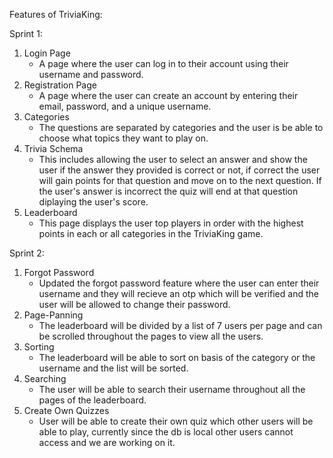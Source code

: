 Features of TriviaKing:

Sprint 1:

1. Login Page
   - A page where the user can log in to their account using their username and password.
2. Registration Page
   - A page where the user can create an account by entering their email, password, and a unique username.
3. Categories
   - The questions are separated by categories and the user is be able to choose what topics they want to play on.
4. Trivia Schema
   - This includes allowing the user to select an answer and show the user if the answer they provided is correct or not, if correct the user will gain points for that question and move on to the next question. If the user's answer is incorrect the quiz will end at that question diplaying the user's score.
5. Leaderboard
   - This page displays the user top players in order with the highest points in each or all categories in the TriviaKing game.

Sprint 2:

1. Forgot Password 
   - Updated the forgot password feature where the user can enter their username and they will recieve an otp which will be verified and the user will be allowed to     change their password.
2. Page-Panning
   - The leaderboard will be divided by a list of 7 users per page and can be scrolled throughout the pages to view all the users.
3. Sorting
   - The leaderboard will be able to sort on basis of the category or the username and the list will be sorted.
4. Searching
   - The user will be able to search their username throughout all the pages of the leaderboard.
5. Create Own Quizzes
   - User will be able to create their own quiz which other users will be able to play, currently since the db is local other users cannot access and we are working    on it.
